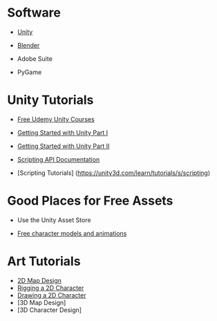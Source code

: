 # Software

* [Unity](https://unity3d.com)

* [Blender](https://www.blender.org)

* Adobe Suite

* PyGame



# Unity Tutorials

* [Free Udemy Unity Courses](https://www.udemy.com/topic/unity/?price=price-free)

* [Getting Started with Unity Part I](https://www.raywenderlich.com/147687/introduction-unity-getting-started-part-12)

* [Getting Started with Unity Part II](https://www.raywenderlich.com/147687/introduction-unity-getting-started-part-22)

* [Scripting API Documentation](https://docs.unity3d.com/ScriptReference/)

* [Scripting Tutorials] (https://unity3d.com/learn/tutorials/s/scripting)

# Good Places for Free Assets

* Use the Unity Asset Store

* [Free character models and animations](https://www.mixamo.com)


# Art Tutorials
* [2D Map Design](https://unity3d.com/learn/tutorials/topics/2d-game-creation/intro-2d-world-building-w-tilemap)
* [Rigging a 2D Character](https://www.youtube.com/watch?v=Y16xtk6u2QU)
* [Drawing a 2D Character](https://design.tutsplus.com/tutorials/how-to-design-and-vector-a-set-of-character-poses-for-a-video-game--vector-5920)
* [3D Map Design] 
* [3D Character Design]


